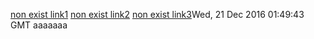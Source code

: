 [non exist link1](../nonexisted1.md)   [non exist link2](../nonexisted2.md)  [non exist link3](../nonexisted3.md)Wed, 21 Dec 2016 01:49:43 GMT
aaaaaaa
